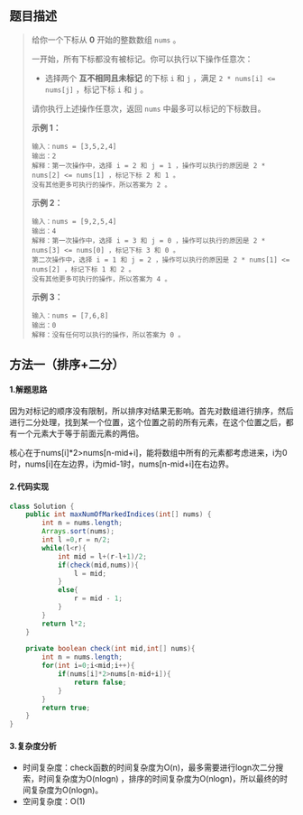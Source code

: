 ## 题目描述
> 给你一个下标从 **0** 开始的整数数组 `nums` 。
>
> 一开始，所有下标都没有被标记。你可以执行以下操作任意次：
>
> - 选择两个 **互不相同且未标记** 的下标 `i` 和 `j` ，满足 `2 * nums[i] <= nums[j]` ，标记下标 `i` 和 `j` 。
>
> 请你执行上述操作任意次，返回 `nums` 中最多可以标记的下标数目。
>
> 
>
> **示例 1：**
>
> ```
> 输入：nums = [3,5,2,4]
> 输出：2
> 解释：第一次操作中，选择 i = 2 和 j = 1 ，操作可以执行的原因是 2 * nums[2] <= nums[1] ，标记下标 2 和 1 。
> 没有其他更多可执行的操作，所以答案为 2 。
> ```
>
> **示例 2：**
>
> ```
> 输入：nums = [9,2,5,4]
> 输出：4
> 解释：第一次操作中，选择 i = 3 和 j = 0 ，操作可以执行的原因是 2 * nums[3] <= nums[0] ，标记下标 3 和 0 。
> 第二次操作中，选择 i = 1 和 j = 2 ，操作可以执行的原因是 2 * nums[1] <= nums[2] ，标记下标 1 和 2 。
> 没有其他更多可执行的操作，所以答案为 4 。
> ```
>
> **示例 3：**
>
> ```
> 输入：nums = [7,6,8]
> 输出：0
> 解释：没有任何可以执行的操作，所以答案为 0 。
> ```


## 方法一（排序+二分）
#### 1.解题思路
因为对标记的顺序没有限制，所以排序对结果无影响。首先对数组进行排序，然后进行二分处理，找到某一个位置，这个位置之前的所有元素，在这个位置之后，都有一个元素大于等于前面元素的两倍。

核心在于nums[i]*2>nums[n-mid+i]，能将数组中所有的元素都考虑进来，i为0时，nums[i]在左边界，i为mid-1时，nums[n-mid+i]在右边界。

#### 2.代码实现
```java
class Solution {
    public int maxNumOfMarkedIndices(int[] nums) {
        int n = nums.length;
        Arrays.sort(nums);
        int l =0,r = n/2;
        while(l<r){
            int mid = l+(r-l+1)/2;
            if(check(mid,nums)){
                l = mid;
            }
            else{
                r = mid - 1;
            }
        }
        return l*2;
    }
    
    private boolean check(int mid,int[] nums){
        int n = nums.length;
        for(int i=0;i<mid;i++){
            if(nums[i]*2>nums[n-mid+i]){
                return false;
            }
        }
        return true;
    }
}    
```
#### 3.复杂度分析

 - 时间复杂度：check函数的时间复杂度为O(n)，最多需要进行logn次二分搜索，时间复杂度为O(nlogn) ，排序的时间复杂度为O(nlogn)，所以最终的时间复杂度为O(nlogn)。
 - 空间复杂度：O(1)
